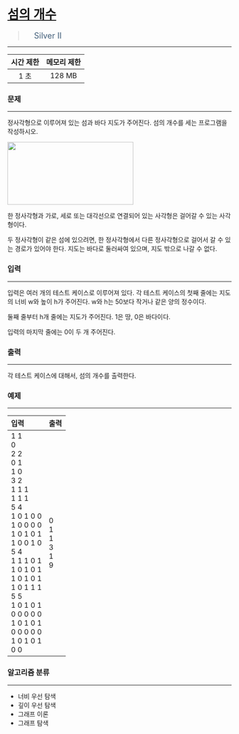 # [섬의 개수](https://www.acmicpc.net/problem/4963)

> <img src="https://d2gd6pc034wcta.cloudfront.net/tier/9.svg" width="16" heigth="21" style = "vertical-align: middle;"/>&nbsp;<span style="font-size: 18px; color: #435f7a;">Silver II</span>

***

<div align="center">

|시간 제한|메모리 제한|
|:---:|:---:|
|1 초 |128 MB|

</div>

### 문제

***

정사각형으로 이루어져 있는 섬과 바다 지도가 주어진다. 섬의 개수를 세는 프로그램을 작성하시오.

<img alt="" src="https://www.acmicpc.net/upload/images/island.png" style="width: 283px; height: 141px;"/>

한 정사각형과 가로, 세로 또는 대각선으로 연결되어 있는 사각형은 걸어갈 수 있는 사각형이다. 

두 정사각형이 같은 섬에 있으려면, 한 정사각형에서 다른 정사각형으로 걸어서 갈 수 있는 경로가 있어야 한다. 지도는 바다로 둘러싸여 있으며, 지도 밖으로 나갈 수 없다.

### 입력

***

입력은 여러 개의 테스트 케이스로 이루어져 있다. 각 테스트 케이스의 첫째 줄에는 지도의 너비 w와 높이 h가 주어진다. w와 h는 50보다 작거나 같은 양의 정수이다.

둘째 줄부터 h개 줄에는 지도가 주어진다. 1은 땅, 0은 바다이다.

입력의 마지막 줄에는 0이 두 개 주어진다.

### 출력

***

각 테스트 케이스에 대해서, 섬의 개수를 출력한다.

### 예제

***

|입력|출력|
|:---|:---|
|1 1<br/>0<br/>2 2<br/>0 1<br/>1 0<br/>3 2<br/>1 1 1<br/>1 1 1<br/>5 4<br/>1 0 1 0 0<br/>1 0 0 0 0<br/>1 0 1 0 1<br/>1 0 0 1 0<br/>5 4<br/>1 1 1 0 1<br/>1 0 1 0 1<br/>1 0 1 0 1<br/>1 0 1 1 1<br/>5 5<br/>1 0 1 0 1<br/>0 0 0 0 0<br/>1 0 1 0 1<br/>0 0 0 0 0<br/>1 0 1 0 1<br/>0 0|0<br/>1<br/>1<br/>3<br/>1<br/>9|

### 알고리즘 분류

***

* 너비 우선 탐색
* 깊이 우선 탐색
* 그래프 이론
* 그래프 탐색


